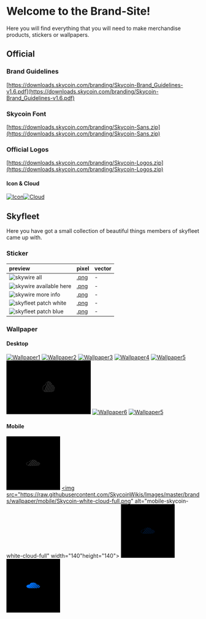# Welcome to the Brand-Site!

Here you will find everything that you will need to make merchandise products, stickers or wallpapers.

## Official

### Brand Guidelines

[https://downloads.skycoin.com/branding/Skycoin-Brand_Guidelines-v1.6.pdf](https://downloads.skycoin.com/branding/Skycoin-Brand_Guidelines-v1.6.pdf)

### Skycoin Font

[https://downloads.skycoin.com/branding/Skycoin-Sans.zip](https://downloads.skycoin.com/branding/Skycoin-Sans.zip)

### Official Logos

[https://downloads.skycoin.com/branding/Skycoin-Logos.zip](https://downloads.skycoin.com/branding/Skycoin-Logos.zip)

#### Icon & Cloud

<a href="http://icons.iconarchive.com/icons/cjdowner/cryptocurrency-flat/1024/Skycoin-SKY-icon.png"><img src="http://icons.iconarchive.com/icons/cjdowner/cryptocurrency-flat/1024/Skycoin-SKY-icon.png" alt="Icon" width="50" height="50"></a><a href="https://cdn-images-1.medium.com/max/1200/1*kB6AYsaLI-kbJMSbOw8I3A.png"><img src="https://cdn-images-1.medium.com/max/1200/1*kB6AYsaLI-kbJMSbOw8I3A.png" alt="Cloud" width="50" height="50"></a>

## Skyfleet

Here you have got a small collection of beautiful things members of skyfleet came up with.

### Sticker
|preview|pixel|vector|
|:--|:--|:--|
|<img src="/img/brands/sticker/skywire-sticker-all.png" alt="skywire all" width="100" height="100">|[.png](img/brands/sticker/Skywire-sticker-all.png)|-|
|<img src="/img/brands/sticker/skywire-sticker-available-here.png" alt="skywire available here" width="100" height="100">|[.png](img/brands/sticker/skywire-available-here.png)|-|
|<img src="/img/brands/sticker/skywire-sticker-more-info.png" alt="skywire more info" width="100" height="100">|[.png](img/brands/sticker/skywire-sticker-more-info.png.png)|-|
|<img src="/img/brands/sticker/skyfleet-patch-white.png" alt="skyfleet patch white" width="100" height="100">|[.png](img/brands/sticker/skyfleet-patch-white.png)|-|
|<img src="/img/brands/sticker/skyfleet-patch-blue.png" alt="skyfleet patch blue" width="100" height="100">|[.png](img/brands/sticker/skyfleet-patch-blue.png)|-|

### Wallpaper
#### Desktop
<a href="https://bitcoinist.com/wp-content/uploads/2017/11/skycoin-wallpaper-pr-cover.jpg"><img src="https://bitcoinist.com/wp-content/uploads/2017/11/skycoin-wallpaper-pr-cover.jpg" alt="Wallpaper1" width="220" height="140"></a>
<a href="https://cdn-images-1.medium.com/max/2000/1*Npwm1fZj5oWAb-kthJGqVA.png"><img src="https://cdn-images-1.medium.com/max/2000/1*Npwm1fZj5oWAb-kthJGqVA.png" alt="Wallpaper2" width="220" height="140"></a>
<a href="https://cdn-images-1.medium.com/max/2000/1*U0eepK5qwA6J6AQGzUYcGw.png"><img src="https://cdn-images-1.medium.com/max/2000/1*U0eepK5qwA6J6AQGzUYcGw.png" alt="Wallpaper3" width="220" height="140"></a>
<a href="https://miro.medium.com/max/2048/1*k6V2a_atkjfseBerlQD9qg.jpeg"><img src="https://miro.medium.com/max/2048/1*k6V2a_atkjfseBerlQD9qg.jpeg" alt="Wallpaper4" width="220" height="140"></a>
<a href="https://miro.medium.com/max/1920/1*REvF6mc8lgLlx7UrqsS3Sw.png"><img src="https://miro.medium.com/max/1920/1*REvF6mc8lgLlx7UrqsS3Sw.png" alt="Wallpaper5" width="220" height="140"></a>
<a href="https://raw.githubusercontent.com/SkycoinWikis/Images/master/brands/wallpaper/desktop/white_cloud.png"><img src="https://raw.githubusercontent.com/SkycoinWikis/Images/master/brands/wallpaper/desktop/white_cloud.png" alt="Wallpaper5" width="220" height="140"></a>
<a href="https://raw.githubusercontent.com/SkycoinWikis/Images/master/brands/wallpaper/desktop/4k_coin_in_the_clouds.png"><img src="https://raw.githubusercontent.com/SkycoinWikis/Images/master/brands/wallpaper/desktop/4k_coin_in_the_clouds.png" alt="Wallpaper6" width="220" height="140"></a>
<a href="https://raw.githubusercontent.com/SkycoinWikis/Images/master/brands/wallpaper/desktop/mobile_wallet.jpg"><img src="https://raw.githubusercontent.com/SkycoinWikis/Images/master/brands/wallpaper/desktop/mobile_wallet.jpg" alt="Wallpaper5" width="220" height="140"></a>

#### Mobile
<a href="https://raw.githubusercontent.com/SkycoinWikis/Images/master/brands/wallpaper/mobile/Skycoin-white-cloud.png"><img src="https://raw.githubusercontent.com/SkycoinWikis/Images/master/brands/wallpaper/mobile/Skycoin-white-cloud.png" alt="mobile-skycoin-white-cloud" width="140" height="140"></a>
<a href="https://raw.githubusercontent.com/SkycoinWikis/Images/master/brands/wallpaper/mobile/Skycoin-white-cloud-full.png"><img src="https://raw.githubusercontent.com/SkycoinWikis/Images/master/brands/wallpaper/mobile/Skycoin-white-cloud-full.png" alt="mobile-skycoin-white-cloud-full" width="140"height="140"></a>
<a href="https://raw.githubusercontent.com/SkycoinWikis/Images/master/brands/wallpaper/mobile/Skycoin-blue-cloud.png"><img src="https://raw.githubusercontent.com/SkycoinWikis/Images/master/brands/wallpaper/mobile/Skycoin-blue-cloud.png" alt="mobile-skycoin-blue-cloud" width="140" height="140"></a>
<a href="https://raw.githubusercontent.com/SkycoinWikis/Images/master/brands/wallpaper/mobile/Skycoin-blue-cloud-full.png"><img src="https://raw.githubusercontent.com/SkycoinWikis/Images/master/brands/wallpaper/mobile/Skycoin-blue-cloud-full.png" alt="mobile-skycoin-blue-cloud-full" width="140" height="140"></a>